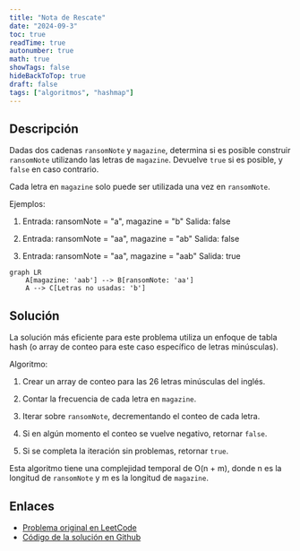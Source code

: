 ```yaml
---
title: "Nota de Rescate"
date: "2024-09-3"
toc: true
readTime: true
autonumber: true
math: true
showTags: false
hideBackToTop: true
draft: false
tags: ["algoritmos", "hashmap"]
---
```


## Descripción

Dadas dos cadenas `ransomNote` y `magazine`, determina si es posible construir `ransomNote` utilizando las letras de `magazine`. Devuelve `true` si es posible, y `false` en caso contrario.

Cada letra en `magazine` solo puede ser utilizada una vez en `ransomNote`.

Ejemplos:

1. Entrada: ransomNote = "a", magazine = "b"
   Salida: false

2. Entrada: ransomNote = "aa", magazine = "ab"
   Salida: false

3. Entrada: ransomNote = "aa", magazine = "aab"
   Salida: true

```mermaid
graph LR
    A[magazine: 'aab'] --> B[ransomNote: 'aa']
    A --> C[Letras no usadas: 'b']
```

## Solución

La solución más eficiente para este problema utiliza un enfoque de tabla hash (o array de conteo para este caso específico de letras minúsculas).

Algoritmo:

1. Crear un array de conteo para las 26 letras minúsculas del inglés.

2. Contar la frecuencia de cada letra en `magazine`.

3. Iterar sobre `ransomNote`, decrementando el conteo de cada letra.

4. Si en algún momento el conteo se vuelve negativo, retornar `false`.

5. Si se completa la iteración sin problemas, retornar `true`.

Esta algoritmo tiene una complejidad temporal de O(n + m), donde n es la longitud de `ransomNote` y m es la longitud de `magazine`.

## Enlaces

* [Problema original en LeetCode](https://leetcode.com/problems/ransom-note/description/)
* [Código de la solución en Github](https://en.wikipedia.org/wiki/Time_complexity)